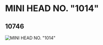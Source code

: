 # MINI HEAD NO. "1014"
## 10746
![MINI HEAD NO. "1014"](https://lc-www-live-s.legocdn.com/media/bricks/5/2/6006294.jpg)